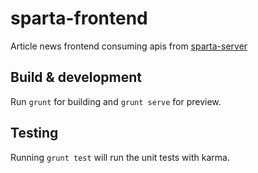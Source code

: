 # sparta-frontend

Article news frontend consuming apis from [sparta-server](https://github.com/dbajpeyi/sparta-server)

## Build & development

Run `grunt` for building and `grunt serve` for preview.

## Testing

Running `grunt test` will run the unit tests with karma.
